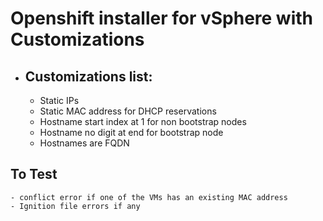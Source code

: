 # Openshift installer for vSphere with Customizations
- ## Customizations list:
    - Static IPs
    - Static MAC address for DHCP reservations
    - Hostname start index at 1 for non bootstrap nodes
    - Hostname no digit at end for bootstrap node
    - Hostnames are FQDN

## To Test
    - conflict error if one of the VMs has an existing MAC address
    - Ignition file errors if any